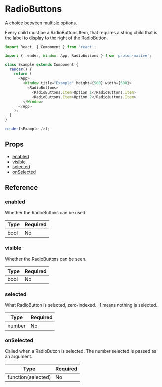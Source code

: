 # RadioButtons

A choice between multiple options.

Every child must be a RadioButtons.Item, that requires a string child that is the label to display to the right of the RadioButton.

```javascript
import React, { Component } from 'react';

import { render, Window, App, RadioButtons } from 'proton-native';

class Example extends Component {
  render() {
    return (
      <App>
        <Window title="Example" height={500} width={500}>
          <RadioButtons>
            <RadioButtons.Item>Option 1</RadioButtons.Item>
            <RadioButtons.Item>Option 2</RadioButtons.Item>
        </Window>
      </App>
    );
  }
}

render(<Example />);
```

## Props

- [enabled](#enabled)
- [visible](#visible)
- [selected](#selected)
- [onSelected](#onSelected)

## Reference

### enabled

Whether the RadioButtons can be used.

| **Type** | **Required** |
| --- | --- |
| bool | No |

### visible

Whether the RadioButtons can be seen.

| **Type** | **Required** |
| --- | --- |
| bool | No |

### selected

What RadioButton is selected, zero-indexed. -1 means nothing is selected.

| **Type** | **Required** |
| --- | --- |
| number | No |

### onSelected

Called when a RadioButton is selected. The number selected is passed as an argument.

| **Type** | **Required** |
| --- | --- |
| function(selected) | No |